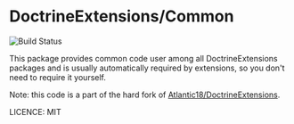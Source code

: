 # DoctrineExtensions/Common

![Build Status](https://api.travis-ci.org/DoctrineExtensions/Common.svg?branch=master "Build Status")

This package provides common code user among all DoctrineExtensions packages and is usually automatically required by
extensions, so you don't need to require it yourself.

Note: this code is a part of the hard fork of 
[Atlantic18/DoctrineExtensions](https://github.com/Atlantic18/DoctrineExtensions).

LICENCE: MIT
